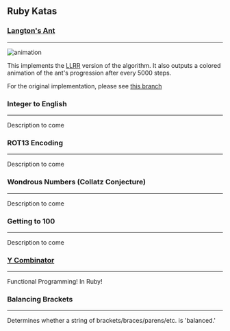 Ruby Katas
---------

### [Langton's Ant](http://en.wikipedia.org/wiki/Langton's_ant)
----
![animation](https://raw.github.com/ryalnd/ruby_katas/master/langton_ant/doc/animation.gif)

This implements the [LLRR](http://en.wikipedia.org/wiki/Langton's_ant#Extension_to_multiple_colors)
version of the algorithm. It also outputs a colored animation of the ant's progression after every 5000 steps.

For the original implementation, please see [this branch](https://github.com/ryalnd/ruby_katas/tree/orig_langton_ant)

### Integer to English
----
Description to come

### ROT13 Encoding
----
Description to come

### Wondrous Numbers (Collatz Conjecture)
----
Description to come

### Getting to 100
----
Description to come

### [Y Combinator](http://en.wikipedia.org/wiki/Fixed-point_combinator#Y_combinator)
----
Functional Programming! In Ruby!

### Balancing Brackets
----
Determines whether a string of brackets/braces/parens/etc. is 'balanced.'
